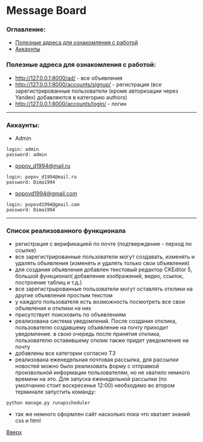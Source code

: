 # <a id='up'>Message Board</a>

### Оглавление:
- [Полезные адреса для ознакомления с работой](#1)
- [Аккаунты](#2)

### <a id='1'>Полезные адреса для ознакомления с работой</a>:
- http://127.0.0.1:8000/ad/ - все объявления
- http://127.0.0.1:8000/accounts/signup/ - регистрация (все зарегистрированные пользователи (кроме авторизации через Yandex) добавляются в категорию authors)
- http://127.0.0.1:8000/accounts/login/ - логин
---

### <a id='2'>Аккаунты</a>:
- Admin
```
login: admin
password: admin
```
- popov_d1994@mail.ru
```
login: popov_d1994@mail.ru
password: Dima1994
```

- popovd1994@gmail.com
```
login: popovd1994@gmail.com
password: Dima1994
```

---
### Список реализованного функционала
- регистрация с верификацией по почте (подтверждение - перход по ссылке)
- все зарегистрированные пользователи могут создавать, изменять и удалять объявления (изменять и удалять только свои объявления)
- для создания объявления добавлен текстовый редактор CKEditor 5, большой функционал( добавление изображений, видео, ссылок, построение таблиц и т.д.)
- все зарегистрырованные пользователи могут оставлять отклики на другие объявления простым текстом
- у каждого пользователя есть возможность посмотреть все свои объявления и отклики на них
- присутствует поисковить по объявлениям
- реализована система уведомлений. После создания отклика, пользователю создавшему объявление на почту приходит уведомление. в свою очередь после принятия отклика,
пользователю оставившему отклик также придет уведомление на почту
- добавлены все категории согласно ТЗ
- реализована еженедельная почтовая рассылка, для рассылки новостей можно было реализовать форму с отправкой произвольной информации пользователям, 
но не хватило немного времени на это. Для запуска еженедельной рассылки (по умолчанию стоит воскресенье 12:00) необходимо во втором терминале запустить команду:
```
python manage.py runapscheduler
```
- так же немного оформлен сайт насколько пока что хватает знаний css и html

[Вверх](#up)
